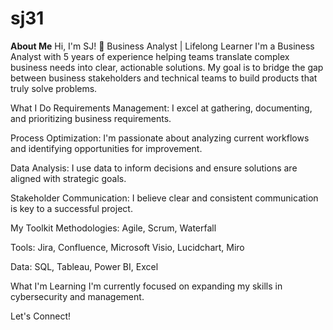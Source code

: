 # sj31
**About Me**
Hi, I'm SJ! 👋
Business Analyst | Lifelong Learner
I'm a Business Analyst with 5 years of experience helping teams translate complex business needs into clear, actionable solutions. My goal is to bridge the gap between business stakeholders and technical teams to build products that truly solve problems.

What I Do
Requirements Management: I excel at gathering, documenting, and prioritizing business requirements.

Process Optimization: I'm passionate about analyzing current workflows and identifying opportunities for improvement.

Data Analysis: I use data to inform decisions and ensure solutions are aligned with strategic goals.

Stakeholder Communication: I believe clear and consistent communication is key to a successful project.

My Toolkit
Methodologies: Agile, Scrum, Waterfall

Tools: Jira, Confluence, Microsoft Visio, Lucidchart, Miro

Data: SQL, Tableau, Power BI, Excel

What I'm Learning
I'm currently focused on expanding my skills in cybersecurity and management.

Let's Connect!


